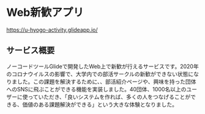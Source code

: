 # Web新歓アプリ
https://u-hyogo-activity.glideapp.io/

## サービス概要
ノーコードツールGlideで開発したWeb上で新歓が行えるサービスです。2020年のコロナウイルスの影響で、大学内での部活サークルの新歓ができない状態になりました。この課題を解決するために、、部活紹介ページや、興味を持った団体へのSNSに飛ぶことができる機能を実装しました。40団体、1000名以上のユーザーに使っていただき、「良いシステムを作れば、多くの人をつなげることができる、価値のある課題解決ができる」という大きな体験となりました。
